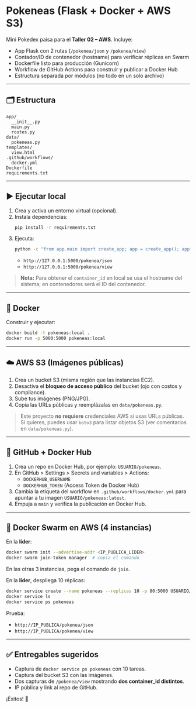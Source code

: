 # Pokeneas (Flask + Docker + AWS S3)

Mini Pokedex paisa para el **Taller 02 – AWS**. Incluye:
- App Flask con 2 rutas (`/pokenea/json` y `/pokenea/view`)
- Contador/ID de contenedor (hostname) para verificar réplicas en Swarm
- Dockerfile listo para producción (Gunicorn)
- Workflow de GitHub Actions para construir y publicar a Docker Hub
- Estructura separada por módulos (no todo en un solo archivo)

---

## 🗂️ Estructura
```
app/
  __init__.py
  main.py
  routes.py
data/
  pokeneas.py
templates/
  view.html
.github/workflows/
  docker.yml
Dockerfile
requirements.txt
```

---

## ▶️ Ejecutar local
1. Crea y activa un entorno virtual (opcional).
2. Instala dependencias:
   ```bash
   pip install -r requirements.txt
   ```
3. Ejecuta:
   ```bash
   python -c "from app.main import create_app; app = create_app(); app.run(host='0.0.0.0', port=5000, debug=True)"
   ```
   - `http://127.0.0.1:5000/pokenea/json`
   - `http://127.0.0.1:5000/pokenea/view`

> **Nota:** Para obtener el `container_id` en local se usa el hostname del sistema; en contenedores será el ID del contenedor.

---

## 🐳 Docker
Construir y ejecutar:
```bash
docker build -t pokeneas:local .
docker run -p 5000:5000 pokeneas:local
```

---

## ☁️ AWS S3 (Imágenes públicas)
1. Crea un bucket S3 (misma región que las instancias EC2).
2. Desactiva el **bloqueo de acceso público** del bucket (ojo con costos y compliance).
3. Sube tus imágenes (PNG/JPG).
4. Copia las URLs públicas y reemplázalas en `data/pokeneas.py`.

> Este proyecto **no requiere** credenciales AWS si usas URLs públicas. Si quieres, puedes usar `boto3` para listar objetos S3 (ver comentarios en `data/pokeneas.py`).

---

## 🐙 GitHub + Docker Hub
1. Crea un repo en Docker Hub, por ejemplo: `USUARIO/pokeneas`.
2. En GitHub > Settings > Secrets and variables > Actions:
   - `DOCKERHUB_USERNAME`
   - `DOCKERHUB_TOKEN` (Access Token de Docker Hub)
3. Cambia la etiqueta del workflow en `.github/workflows/docker.yml` para apuntar a tu imagen `USUARIO/pokeneas:latest`.
4. Empuja a `main` y verifica la publicación en Docker Hub.

---

## 🐝 Docker Swarm en AWS (4 instancias)
En la **líder**:
```bash
docker swarm init --advertise-addr <IP_PUBLICA_LIDER>
docker swarm join-token manager  # copia el comando
```

En las otras 3 instancias, pega el comando de `join`.

En la **líder**, despliega 10 réplicas:
```bash
docker service create --name pokeneas --replicas 10 -p 80:5000 USUARIO/pokeneas:latest
docker service ls
docker service ps pokeneas
```

Prueba:
- `http://IP_PUBLICA/pokenea/json`
- `http://IP_PUBLICA/pokenea/view`

---

## ✅ Entregables sugeridos
- Captura de `docker service ps pokeneas` con 10 tareas.
- Captura del bucket S3 con las imágenes.
- Dos capturas de `/pokenea/view` mostrando **dos container_id distintos**.
- IP pública y link al repo de GitHub.

¡Éxitos! 💪